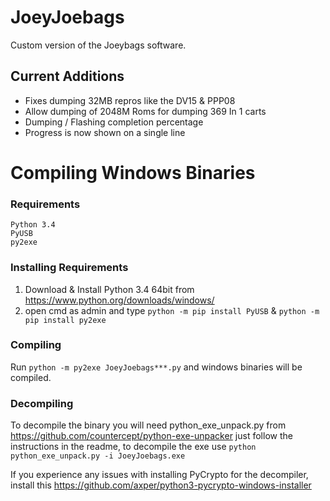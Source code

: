# JoeyJoebags
Custom version of the Joeybags software.


## Current Additions
- Fixes dumping 32MB repros like the DV15 & PPP08
- Allow dumping of 2048M Roms for dumping 369 In 1 carts
- Dumping / Flashing completion percentage
- Progress is now shown on a single line


# Compiling Windows Binaries
### Requirements
```
Python 3.4
PyUSB
py2exe
```

### Installing Requirements
1. Download & Install Python 3.4 64bit from https://www.python.org/downloads/windows/
2. open cmd as admin and type ```python -m pip install PyUSB``` & ```python -m pip install py2exe```

### Compiling
Run ```python -m py2exe JoeyJoebags***.py``` and windows binaries will be compiled.


### Decompiling
To decompile the binary you will need python_exe_unpack.py from https://github.com/countercept/python-exe-unpacker just follow the instructions in the readme, to decompile the exe use ```python python_exe_unpack.py -i JoeyJoebags.exe```

If you experience any issues with installing PyCrypto for the decompiler, install this https://github.com/axper/python3-pycrypto-windows-installer